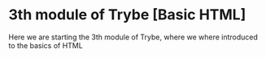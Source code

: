 # 3th module of Trybe [Basic HTML]

Here we are starting the 3th module of Trybe, where we where introduced to the basics of HTML
